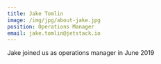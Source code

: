 ```yaml
---
title: Jake Tomlin
image: /img/jpg/about-jake.jpg
position: Operations Manager
email: jake.tomlin@jetstack.io
---
```


Jake joined us as operations manager in June 2019
